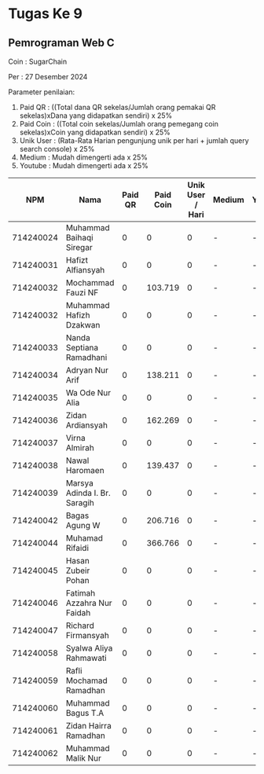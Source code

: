# Tugas Ke 9

## Pemrograman Web C
Coin : SugarChain

Per : 27 Desember 2024

Parameter penilaian:
1. Paid QR : ((Total dana QR sekelas/Jumlah orang pemakai QR sekelas)xDana yang didapatkan sendiri)  x  25%
2. Paid Coin : ((Total coin sekelas/Jumlah orang pemegang coin sekelas)xCoin yang didapatkan sendiri)  x  25%
3. Unik User : (Rata-Rata Harian pengunjung unik per hari + jumlah query search console) x 25%
4. Medium : Mudah dimengerti ada x 25%
5. Youtube : Mudah dimengerti ada x 25%

| NPM       | Nama                              | Paid QR | Paid Coin | Unik User / Hari | Medium | Youtube | Nilai |
|-----------|-----------------------------------|---------|-----------|------------------|--------|---------|-------|
| 714240024 | Muhammad Baihaqi Siregar         | 0       | 0         | 0                | -      | -       | 0     |
| 714240031 | Hafizt Alfiansyah                | 0       | 0         | 0                | -      | -       | 0     |
| 714240032 | Mochammad Fauzi NF               | 0       | 103.719         | 0                | -      | -       | 0     |
| 714240032 | Muhammad Hafizh Dzakwan          | 0       | 0         | 0                | -      | -       | 0     |
| 714240033 | Nanda Septiana Ramadhani         | 0       | 0         | 0                | -      | -       | 0     |
| 714240034 | Adryan Nur Arif                  | 0       | 138.211         | 0                | -      | -       | 0     |
| 714240035 | Wa Ode Nur Alia                  | 0       | 0         | 0                | -      | -       | 0     |
| 714240036 | Zidan Ardiansyah                 | 0       | 162.269         | 0                | -      | -       | 0     |
| 714240037 | Virna Almirah                    | 0       | 0         | 0                | -      | -       | 0     |
| 714240038 | Nawal Haromaen                   | 0       | 139.437         | 0                | -      | -       | 0     |
| 714240039 | Marsya Adinda I. Br. Saragih     | 0       | 0         | 0                | -      | -       | 0     |
| 714240042 | Bagas Agung W                    | 0       | 206.716         | 0                | -      | -       | 0     |
| 714240044 | Muhamad Rifaidi                  | 0       | 366.766         | 0                | -      | -       | 0     |
| 714240045 | Hasan Zubeir Pohan               | 0       | 0         | 0                | -      | -       | 0     |
| 714240046 | Fatimah Azzahra Nur Faidah       | 0       | 0         | 0                | -      | -       | 0     |
| 714240047 | Richard Firmansyah               | 0       | 0         | 0                | -      | -       | 0     |
| 714240058 | Syalwa Aliya Rahmawati           | 0       | 0         | 0                | -      | -       | 0     |
| 714240059 | Rafli Mochamad Ramadhan          | 0       | 0         | 0                | -      | -       | 0     |
| 714240060 | Muhammad Bagus T.A               | 0       | 0         | 0                | -      | -       | 0     |
| 714240061 | Zidan Hairra Ramadhan            | 0       | 0         | 0                | -      | -       | 0     |
| 714240062 | Muhammad Malik Nur               | 0       | 0         | 0                | -      | -       | 0     |
